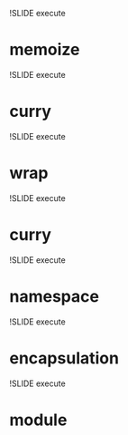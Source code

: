!SLIDE execute
# memoize


!SLIDE execute
# curry


!SLIDE execute
# wrap


!SLIDE execute
# curry


!SLIDE execute
# namespace


!SLIDE execute
# encapsulation


!SLIDE execute
# module


